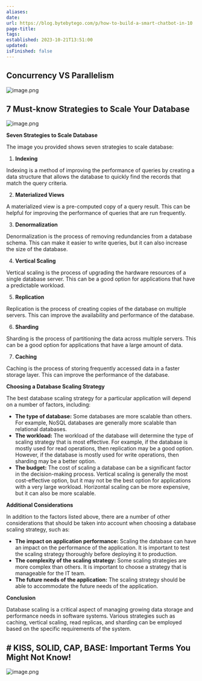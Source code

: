 ```yaml
---
aliases: 
date: 
url: https://blog.bytebytego.com/p/how-to-build-a-smart-chatbot-in-10
page-title: 
tags: 
established: 2023-10-21T13:51:00
updated: 
isFinished: false
---
```

## Concurrency VS Parallelism
![image.png](https://cdn.jsdelivr.net/gh/duanbiao2000/BlogGallery@main/picture/20240721125519.png)

##  7 Must-know Strategies to Scale Your Database
![image.png](https://cdn.jsdelivr.net/gh/duanbiao2000/BlogGallery@main/picture/20240721125957.png)


**Seven Strategies to Scale Database**

The image you provided shows seven strategies to scale database:

1. **Indexing**
    

Indexing is a method of improving the performance of queries by creating a data structure that allows the database to quickly find the records that match the query criteria.

2. **Materialized Views**
    

A materialized view is a pre-computed copy of a query result. This can be helpful for improving the performance of queries that are run frequently.

3. **Denormalization**
    

Denormalization is the process of removing redundancies from a database schema. This can make it easier to write queries, but it can also increase the size of the database.

4. **Vertical Scaling**
    

Vertical scaling is the process of upgrading the hardware resources of a single database server. This can be a good option for applications that have a predictable workload.

5. **Replication**
    

Replication is the process of creating copies of the database on multiple servers. This can improve the availability and performance of the database.

6. **Sharding**
    

Sharding is the process of partitioning the data across multiple servers. This can be a good option for applications that have a large amount of data.

7. **Caching**
    

Caching is the process of storing frequently accessed data in a faster storage layer. This can improve the performance of the database.

**Choosing a Database Scaling Strategy**

The best database scaling strategy for a particular application will depend on a number of factors, including:

- **The type of database:** Some databases are more scalable than others. For example, NoSQL databases are generally more scalable than relational databases.
- **The workload:** The workload of the database will determine the type of scaling strategy that is most effective. For example, if the database is mostly used for read operations, then replication may be a good option. However, if the database is mostly used for write operations, then sharding may be a better option.
- **The budget:** The cost of scaling a database can be a significant factor in the decision-making process. Vertical scaling is generally the most cost-effective option, but it may not be the best option for applications with a very large workload. Horizontal scaling can be more expensive, but it can also be more scalable.

**Additional Considerations**

In addition to the factors listed above, there are a number of other considerations that should be taken into account when choosing a database scaling strategy, such as:

- **The impact on application performance:** Scaling the database can have an impact on the performance of the application. It is important to test the scaling strategy thoroughly before deploying it to production.
- **The complexity of the scaling strategy:** Some scaling strategies are more complex than others. It is important to choose a strategy that is manageable for the IT team.
- **The future needs of the application:** The scaling strategy should be able to accommodate the future needs of the application.

**Conclusion**

Database scaling is a critical aspect of managing growing data storage and performance needs in software systems. Various strategies such as caching, vertical scaling, read replicas, and sharding can be employed based on the specific requirements of the system.

## # KISS, SOLID, CAP, BASE: Important Terms You Might Not Know!
![image.png](https://cdn.jsdelivr.net/gh/duanbiao2000/BlogGallery@main/picture/20240721131609.png)
